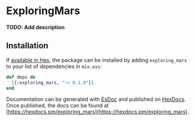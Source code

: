 # ExploringMars

**TODO: Add description**

## Installation

If [available in Hex](https://hex.pm/docs/publish), the package can be installed
by adding `exploring_mars` to your list of dependencies in `mix.exs`:

```elixir
def deps do
  [{:exploring_mars, "~> 0.1.0"}]
end
```

Documentation can be generated with [ExDoc](https://github.com/elixir-lang/ex_doc)
and published on [HexDocs](https://hexdocs.pm). Once published, the docs can
be found at [https://hexdocs.pm/exploring_mars](https://hexdocs.pm/exploring_mars).
